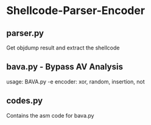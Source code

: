 # Shellcode-Parser-Encoder

parser.py
---------
Get objdump result and extract the shellcode

bava.py - Bypass AV Analysis
----------------------------
usage: BAVA.py -e <shellcode> <encoder>
encoder: xor, random, insertion, not

codes.py
--------
Contains the asm code for bava.py
